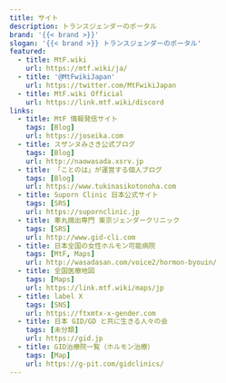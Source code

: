 ```yaml
---
title: サイト
description: トランスジェンダーのポータル
brand: '{{< brand >}}'
slogan: '{{< brand >}} トランスジェンダーのポータル'
featured:
  - title: MtF.wiki
    url: https://mtf.wiki/ja/
  - title: '@MtFwikiJapan'
    url: https://twitter.com/MtFwikiJapan
  - title: MtF.wiki Official
    url: https://link.mtf.wiki/discord
links:
  - title: MtF 情報発信サイト
    tags: [Blog]
    url: https://joseika.com
  - title: スザンヌみさき公式ブログ
    tags: [Blog]
    url: http://naowasada.xsrv.jp
  - title: 「ことのは」が運営する個人ブログ
    tags: [Blog]
    url: https://www.tukinasikotonoha.com
  - title: Suporn Clinic 日本公式サイト
    tags: [SRS]
    url: https://supornclinic.jp
  - title: 睾丸摘出専門 東京ジェンダークリニック
    tags: [SRS]
    url: http://www.gid-cli.com
  - title: 日本全国の女性ホルモン可能病院
    tags: [MtF, Maps]
    url: http://wasadasan.com/voice2/hormon-byouin/
  - title: 全国医療地図
    tags: [Maps]
    url: https://link.mtf.wiki/maps/jp
  - title: label X
    tags: [SNS]
    url: https://ftxmtx-x-gender.com
  - title: 日本 GID/GD と共に生きる人々の会
    tags: [未分類]
    url: https://gid.jp
  - title: GID治療院一覧（ホルモン治療）
    tags: [Map]
    url: https://g-pit.com/gidclinics/
---
```

